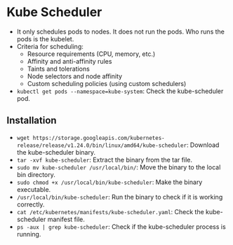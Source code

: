 # Kube Scheduler

- It only schedules pods to nodes. It does not run the pods. Who runs the pods is the kubelet.
- Criteria for scheduling:
  - Resource requirements (CPU, memory, etc.)
  - Affinity and anti-affinity rules
  - Taints and tolerations
  - Node selectors and node affinity
  - Custom scheduling policies (using custom schedulers)
- `kubectl get pods --namespace=kube-system`: Check the kube-scheduler pod.

## Installation

- `wget https://storage.googleapis.com/kubernetes-release/release/v1.24.0/bin/linux/amd64/kube-scheduler`: Download the kube-scheduler binary.
- `tar -xvf kube-scheduler`: Extract the binary from the tar file.
- `sudo mv kube-scheduler /usr/local/bin/`: Move the binary to the local bin directory.
- `sudo chmod +x /usr/local/bin/kube-scheduler`: Make the binary executable.
- `/usr/local/bin/kube-scheduler`: Run the binary to check if it is working correctly.
- `cat /etc/kubernetes/manifests/kube-scheduler.yaml`: Check the kube-scheduler manifest file.
- `ps -aux | grep kube-scheduler`: Check if the kube-scheduler process is running.
